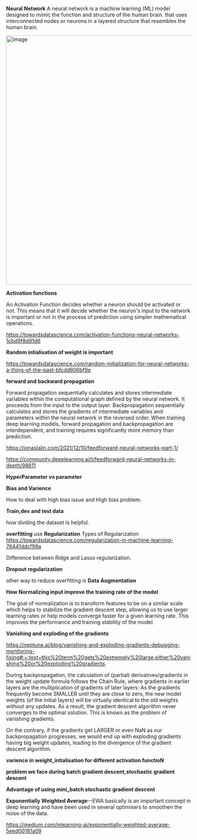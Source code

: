  **Neural Network**
 A neural network is a machine learning (ML) model designed to mimic the function and structure of the human brain.
 that uses interconnected nodes or neurons in a layered structure that resembles the human brain.

 <img width="678" alt="image" src="https://github.com/swetu1/swetu1/assets/149421367/768badb2-eff4-4e8f-990e-8da78e597778">


 **Activation functions**

 An Activation Function decides whether a neuron should be activated or not. This means that it will decide whether the neuron's input to the network is important or not in the process of prediction using simpler mathematical operations.


 https://towardsdatascience.com/activation-functions-neural-networks-1cbd9f8d91d6

 **Random intialisation of weight is important**

 
 https://towardsdatascience.com/random-initialization-for-neural-networks-a-thing-of-the-past-bfcdd806bf9e


 **forward and backward propagation**

 Forward propagation sequentially calculates and stores intermediate variables within the computational graph defined by the neural network. It proceeds from the input to the output layer. Backpropagation sequentially calculates and stores the gradients of intermediate variables and parameters within the neural network in the reversed order. When training deep learning models, forward propagation and backpropagation are interdependent, and training requires significantly more memory than prediction.

 https://jonaslalin.com/2021/12/10/feedforward-neural-networks-part-1/

 https://community.deeplearning.ai/t/feedforward-neural-networks-in-depth/98811


 **HyperParameter vs parameter**

 **Bias and Varience** 

 How to deal with high bias issue and High bias problem.

 **Train,dev and test data**

 how divding the dataset is helpful.

 **overfitting** use **Regularization**
 Types of Regularization 
 https://towardsdatascience.com/regularization-in-machine-learning-76441ddcf99a

 Difference between Ridge and Lasso regularization.

 **Dropout regularization**

 other way to reduce overfitting  is **Data Augmentation**

 **How Normalizing input  improve the training  rate of the model**

 The goal of normalization is to transform features to be on a similar scale which helps to stabilize the gradient descent step, allowing us to use larger learning rates or help models converge faster for a given learning rate. This improves the performance and training stability of the model.

 **Vanishing and exploding of the gradients**


 https://neptune.ai/blog/vanishing-and-exploding-gradients-debugging-monitoring-fixing#:~:text=this%20term%20gets%20extremely%20large,either%20vanishing%20or%20exploding%20gradients.
 
 During backpropagation, the calculation of (partial) derivatives/gradients in the weight update formula follows the Chain 
 Rule, where gradients in earlier layers are the multiplication of gradients of later layers:
 As the gradients frequently become SMALLER until they are close to zero, the new model weights (of the initial layers) will be virtually identical to the old weights without any updates. As a result, the gradient descent algorithm never converges to the optimal solution. This is known as the problem of vanishing gradients.

On the contrary, if the gradients get LARGER or even NaN as our backpropagation progresses, we would end up with exploding gradients having big weight updates, leading to the divergence of the gradient descent algorithm.

**varience in weight_intialisation for different activation functioN**

**problem we face during batch gradient descent,stochastic gradient descent**

**Advantage of using mini_batch stochastic gradient descent**

**Exponentially Weighted Average**--EWA basically is an important concept in deep learning and have been used in several optimisers to smoothen the noise of the data.

https://medium.com/mlearning-ai/exponentially-weighted-average-5eed00181a09

 
  

 


 
